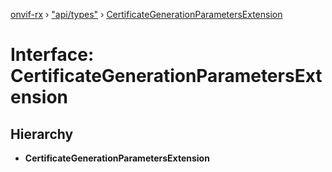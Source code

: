 [onvif-rx](../README.md) › ["api/types"](../modules/_api_types_.md) › [CertificateGenerationParametersExtension](_api_types_.certificategenerationparametersextension.md)

# Interface: CertificateGenerationParametersExtension

## Hierarchy

* **CertificateGenerationParametersExtension**
